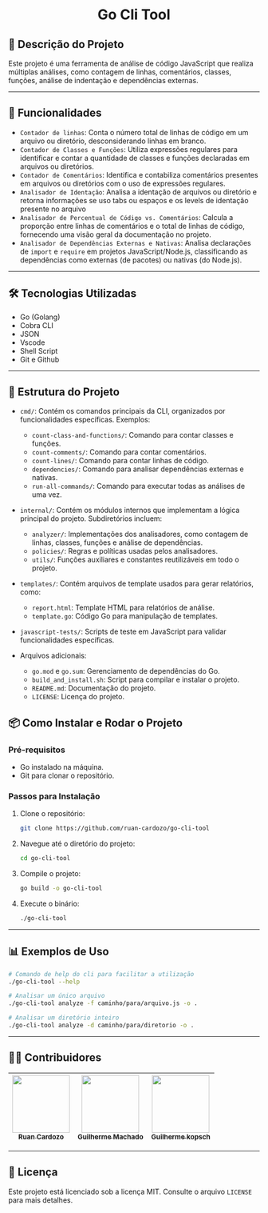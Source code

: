 <h1 align="center"> Go Cli Tool </h1>

## 📜 Descrição do Projeto

Este projeto é uma ferramenta de análise de código JavaScript que realiza múltiplas análises, como contagem de linhas, comentários, classes, funções, análise de indentação e dependências externas.

---

## 🚀 Funcionalidades

<!-- Liste as funcionalidades principais do seu projeto. -->

- `Contador de linhas`: Conta o número total de linhas de código em um arquivo ou diretório, desconsiderando linhas em branco.
- `Contador de Classes e Funções`: Utiliza expressões regulares para identificar e contar a quantidade de classes e funções declaradas em arquivos ou diretórios.
- `Contador de Comentários`: Identifica e contabiliza comentários presentes em arquivos ou diretórios com o uso de expressões regulares.
- `Analisador de Identação`: Analisa a identação de arquivos ou diretório e retorna informações se uso tabs ou espaços e os levels de identação presente no arquivo
- `Analisador de Percentual de Código vs. Comentários`: Calcula a proporção entre linhas de comentários e o total de linhas de código, fornecendo uma visão geral da documentação no projeto.
- `Analisador de Dependências Externas e Nativas`: Analisa declarações de `import` e `require` em projetos JavaScript/Node.js, classificando as dependências como externas (de pacotes) ou nativas (do Node.js).

---

## 🛠️ Tecnologias Utilizadas

<!-- Liste as tecnologias, linguagens ou frameworks usados no projeto. -->

- Go (Golang)
- Cobra CLI
- JSON
- Vscode
- Shell Script
- Git e Github

---

## 📂 Estrutura do Projeto

- `cmd/`: Contém os comandos principais da CLI, organizados por funcionalidades específicas. Exemplos:
  - `count-class-and-functions/`: Comando para contar classes e funções.
  - `count-comments/`: Comando para contar comentários.
  - `count-lines/`: Comando para contar linhas de código.
  - `dependencies/`: Comando para analisar dependências externas e nativas.
  - `run-all-commands/`: Comando para executar todas as análises de uma vez.

- `internal/`: Contém os módulos internos que implementam a lógica principal do projeto. Subdiretórios incluem:
  - `analyzer/`: Implementações dos analisadores, como contagem de linhas, classes, funções e análise de dependências.
  - `policies/`: Regras e políticas usadas pelos analisadores.
  - `utils/`: Funções auxiliares e constantes reutilizáveis em todo o projeto.

- `templates/`: Contém arquivos de template usados para gerar relatórios, como:
  - `report.html`: Template HTML para relatórios de análise.
  - `template.go`: Código Go para manipulação de templates.

- `javascript-tests/`: Scripts de teste em JavaScript para validar funcionalidades específicas.

- Arquivos adicionais:
  - `go.mod` e `go.sum`: Gerenciamento de dependências do Go.
  - `build_and_install.sh`: Script para compilar e instalar o projeto.
  - `README.md`: Documentação do projeto.
  - `LICENSE`: Licença do projeto.

## 📦 Como Instalar e Rodar o Projeto

### Pré-requisitos

<!-- Liste os pré-requisitos necessários para rodar o projeto. -->

- Go instalado na máquina.
- Git para clonar o repositório.

### Passos para Instalação

1. Clone o repositório:
   ```bash
   git clone https://github.com/ruan-cardozo/go-cli-tool
   ```
2. Navegue até o diretório do projeto:
   ```bash
   cd go-cli-tool
   ```
3. Compile o projeto:
   ```bash
   go build -o go-cli-tool
   ```
4. Execute o binário:
   ```bash
   ./go-cli-tool
   ```

---

## 📊 Exemplos de Uso

<!-- Mostre exemplos de como usar o projeto, incluindo comandos e saídas esperadas. -->

```bash
# Comando de help do cli para facilitar a utilização 
./go-cli-tool --help

# Analisar um único arquivo
./go-cli-tool analyze -f caminho/para/arquivo.js -o .

# Analisar um diretório inteiro
./go-cli-tool analyze -d caminho/para/diretorio -o .
```

---

## 🧑‍💻 Contribuidores

<!-- Liste os contribuidores do projeto. -->

| [<img loading="lazy" src="https://github.com/ruan-cardozo.png" width=115><br><sub>Ruan Cardozo</sub>](https://github.com/ruan-cardozo) |  [<img loading="lazy" src="https://github.com/guimachado1.png" width=115><br><sub>Guilherme Machado</sub>](https://github.com/guimachado1) |  [<img loading="lazy" src="https://github.com/guilherme-kopsch.png" width=115><br><sub>Guilherme kopsch</sub>](https://github.com/guilherme-kopsch) |
| :---: | :---: | :---: |

---

## 📜 Licença

Este projeto está licenciado sob a licença MIT. Consulte o arquivo `LICENSE` para mais detalhes.